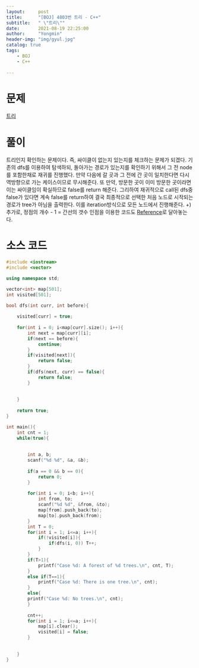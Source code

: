 ```yaml
---
layout:     post
title:      "[BOJ] 4803번 트리 - C++"
subtitle:   " \"트리\""
date:       2021-08-19 22:25:00
author:     "Yongmin"
header-img: "img/gyul.jpg"
catalog: true
tags:
    - BOJ
    - C++
  
---
```


# 문제
[트리](https://www.acmicpc.net/problem/4803)

# 풀이

트리인지 확인하는 문제이다. 즉, 싸이클이 없는지 있는지를 체크하는 문제가 되겠다. 기존의 dfs를 이용하여 탐색하되, 돌아가는 경로가 있는지를 확인하기 위해서 그 전 node를 포함한채로 재귀를 진행했다.
만약 다음에 갈 곳과 그 전에 간 곳이 일치한다면 다시 역방향으로 가는 케이스이므로 무시해준다. 또 만약, 방문한 곳이 이미 방문한 곳이라면 이는 싸이클임이 확실하므로 false를 return 해준다.
그리하여 재귀적으로 call된 dfs중 false가 있다면 계속 false를 return하여 결국 최종적으로 선택한 처음 노드로 시작되는 경로가 tree가 아님을 출력한다. 이를 iteration방식으로 모든 노드에서 진행해준다.
+) 추가로, 정점의 개수 - 1 = 간선의 갯수 인점을 이용한 코드도 [Reference](https://jaimemin.tistory.com/586)로 달아놓는다.

# 소스 코드

```c++
#include <iostream>
#include <vector>

using namespace std;

vector<int> map[501];
int visited[501];

bool dfs(int curr, int before){
    
    visited[curr] = true;
    
    for(int i = 0; i<map[curr].size(); i++){
        int next = map[curr][i];
        if(next == before){
            continue;
        }
        if(visited[next]){
            return false;
        }
        if(dfs(next, curr) == false){
            return false;
        }
        
        
    }
    
    return true;
}

int main(){
    int cnt = 1;
    while(true){
        
        
        int a, b;
        scanf("%d %d", &a, &b);
        
        if(a == 0 && b == 0){
            return 0;
        }
        
        for(int i = 0; i<b; i++){
            int from, to;
            scanf("%d %d", &from, &to);
            map[from].push_back(to);
            map[to].push_back(from);
        }
        int T = 0;
        for(int i = 1; i<=a; i++){
            if(!visited[i]){
                if(dfs(i, 0)) T++;
            }
        }
        if(T>1){
            printf("Case %d: A forest of %d trees.\n", cnt, T);
        }
        else if(T==1){
            printf("Case %d: There is one tree.\n", cnt);
        }
        else{
        printf("Case %d: No trees.\n", cnt);
        }
        
        cnt++;
        for(int i = 1; i<=a; i++){
            map[i].clear();
            visited[i] = false;
        }
        
        
    }
}
```
